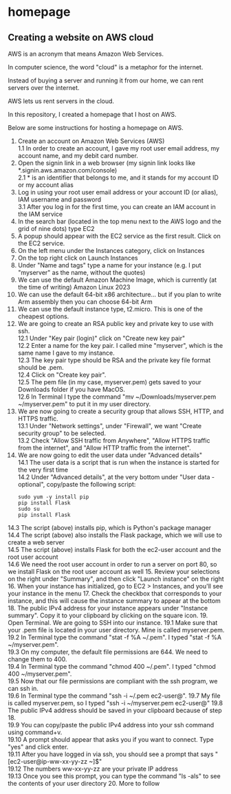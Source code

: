 # homepage

## Creating a website on AWS cloud

AWS is an acronym that means Amazon Web Services.

In computer science, the word "cloud" is a metaphor for the internet.

Instead of buying a server and running it from our home, we can rent servers over the internet.

AWS lets us rent servers in the cloud.

In this repository, I created a homepage that I host on AWS.

Below are some instructions for hosting a homepage on AWS.

1. Create an account on Amazon Web Services (AWS)\
1.1 In order to create an account, I gave my root user email address, my account name, and my debit card number.
2. Open the signin link in a web browser (my signin link looks like *.signin.aws.amazon.com/console)\
2.1 * is an identifier that belongs to me, and it stands for my account ID or my account alias
3. Log in using your root user email address or your account ID (or alias), IAM username and password\
3.1 After you log in for the first time, you can create an IAM account in the IAM service
4. In the search bar (located in the top menu next to the AWS logo and the grid of nine dots) type EC2
5. A popup should appear with the EC2 service as the first result. Click on the EC2 service.
6. On the left menu under the Instances category, click on Instances
7. On the top right click on Launch Instances
8. Under "Name and tags" type a name for your instance (e.g. I put "myserver" as the name, without the quotes)
9. We can use the default Amazon Machine Image, which is currently (at the time of writing) Amazon Linux 2023
10. We can use the default 64-bit x86 architecture... but if you plan to write Arm assembly then you can choose 64-bit Arm
11. We can use the default instance type, t2.micro. This is one of the cheapest options.
12. We are going to create an RSA public key and private key to use with ssh.\
12.1 Under "Key pair (login)" click on "Create new key pair"\
12.2 Enter a name for the key pair. I called mine "myserver", which is the same name I gave to my instance.\
12.3 The key pair type should be RSA and the private key file format should be .pem.\
12.4 Click on "Create key pair".\
12.5 The pem file (in my case, myserver.pem) gets saved to your Downloads folder if you have MacOS.\
12.6 In Terminal I type the command "mv ~/Downloads/myserver.pem ~/myserver.pem" to put it in my user directory.
13. We are now going to create a security group that allows SSH, HTTP, and HTTPS traffic.\
13.1 Under "Network settings", under "Firewall", we want "Create security group" to be selected.\
13.2 Check "Allow SSH traffic from Anywhere", "Allow HTTPS traffic from the internet", and "Allow HTTP traffic from the internet".
14. We are now going to edit the user data under "Advanced details"\
14.1 The user data is a script that is run when the instance is started for the very first time\
14.2 Under "Advanced details", at the very bottom under "User data - optional", copy/paste the following script:
    ```
    sudo yum -y install pip
    pip install Flask
    sudo su
    pip install Flask
14.3 The script (above) installs pip, which is Python's package manager\
14.4 The script (above) also installs the Flask package, which we will use to create a web server\
14.5 The script (above) installs Flask for both the ec2-user account and the root user account\
14.6 We need the root user account in order to run a server on port 80, so we install Flask on the root user account as well
15. Review your selections on the right under "Summary", and then click "Launch instance" on the right
16. When your instance has initialized, go to EC2 > Instances, and you'll see your instance in the menu
17. Check the checkbox that corresponds to your instance, and this will cause the instance summary to appear at the bottom
18. The public IPv4 address for your instance appears under "Instance summary". Copy it to your clipboard by clicking on the square icon.
19. Open Terminal. We are going to SSH into our instance.
19.1 Make sure that your .pem file is located in your user directory. Mine is called myserver.pem.\
19.2 In Terminal type the command "stat -f %A ~/<filename>.pem". I typed "stat -f %A ~/myserver.pem".\
19.3 On my computer, the default file permissions are 644. We need to change them to 400.\
19.4 In Terminal type the command "chmod 400 ~/<filename>.pem". I typed "chmod 400 ~/myserver.pem".\
19.5 Now that our file permissions are compliant with the ssh program, we can ssh in.\
19.6 In Terminal type the command "ssh -i ~/<filename>.pem ec2-user@<public-ipv4-address>".
19.7 My file is called myserver.pem, so I typed "ssh -i ~/myserver.pem ec2-user@<public-ipv4-address>"
19.8 The public IPv4 address should be saved in your clipboard because of step 18.\
19.9 You can copy/paste the public IPv4 address into your ssh command using command+v.\
19.10 A prompt should appear that asks you if you want to connect. Type "yes" and click enter.\
19.11 After you have logged in via ssh, you should see a prompt that says "[ec2-user@ip-ww-xx-yy-zz ~]$"\
19.12 The numbers ww-xx-yy-zz are your private IP address\
19.13 Once you see this prompt, you can type the command "ls -als" to see the contents of your user directory
20. More to follow
